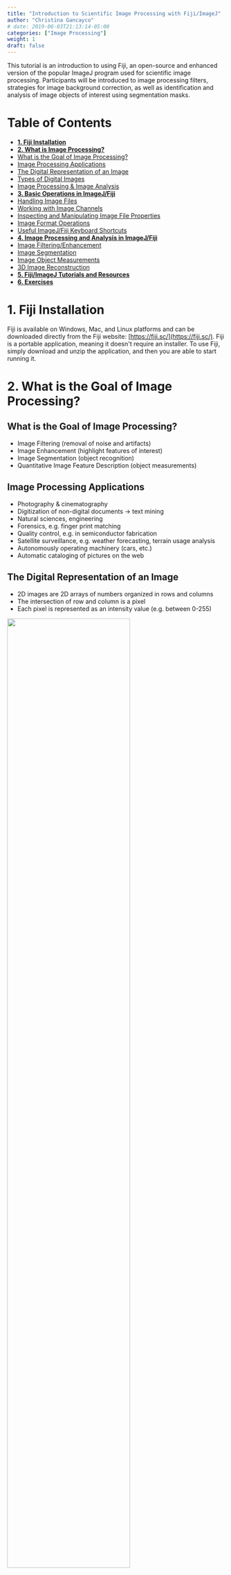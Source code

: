 ```yaml
---
title: "Introduction to Scientific Image Processing with Fiji/ImageJ"
author: "Christina Gancayco"
# date: 2019-06-03T21:13:14-05:00
categories: ["Image Processing"]
weight: 1
draft: false
---
```


<p class="lead">This tutorial is an introduction to using Fiji, an open-source and enhanced 
version of the popular ImageJ program used for scientific image processing. Participants 
will be introduced to image processing filters, strategies for image background correction, 
as well as identification and analysis of image objects of interest using segmentation masks.</p>

# Table of Contents
* [**1. Fiji Installation**](#fiji-installation)
* [**2. What is Image Processing?**](#image-processing-overview)
* [What is the Goal of Image Processing?](#goals)
* [Image Processing Applications](#applications)
* [The Digital Representation of an Image](#digital-representation)
* [Types of Digital Images](#types-digital-images)
* [Image Processing & Image Analysis](#image-processing-analysis)
* [**3. Basic Operations in ImageJ/Fiji**](#basic-operations)
* [Handling Image Files](#handling-image-files)
* [Working with Image Channels](#image-channels)
* [Inspecting and Manipulating Image File Properties](#inspecting-and-manipulating)
* [Image Format Operations](#image-format-operations)
* [Useful ImageJ/Fiji Keyboard Shortcuts](#keyboard-shortcuts)
* [**4. Image Processing and Analysis in ImageJ/Fiji**](#image-processing-analysis-imagej-fiji)
* [Image Filtering/Enhancement](#image-filtering-enhancement)
* [Image Segmentation](#image-segmentation)
* [Image Object Measurements](#image-object-measurements)
* [3D Image Reconstruction](#3d-image-reconstruction)
* [**5. Fiji/ImageJ Tutorials and Resources**](#fiji-imagej-tutorials-resources)
* [**6. Exercises**](#exercises)

# <a name="fiji-installation">1. Fiji Installation</a>

Fiji is available on Windows, Mac, and Linux platforms and can be downloaded directly 
from the Fiji website: [https://fiji.sc/](https://fiji.sc/). Fiji is a portable application, 
meaning it doesn't require an installer. To use Fiji, simply download and unzip the application, 
and then you are able to start running it.


# <a name="image-processing-overview">2. What is the Goal of Image Processing?</a>


## <a name="goals">What is the Goal of Image Processing?</a>

* Image Filtering (removal of noise and artifacts)
* Image Enhancement (highlight features of interest)
* Image Segmentation (object recognition)
* Quantitative Image Feature Description (object measurements)

## <a name="applications">Image Processing Applications</a>

* Photography & cinematography
* Digitization of non-digital documents -> text mining
* Natural sciences, engineering
* Forensics, e.g. finger print matching
* Quality control, e.g. in semiconductor fabrication
* Satellite surveillance, e.g. weather forecasting, terrain usage analysis
* Autonomously operating machinery (cars, etc.)
* Automatic cataloging of pictures on the web

## <a name="digital-representation">The Digital Representation of an Image</a>

* 2D images are 2D arrays of numbers organized in rows and columns
* The intersection of row and column is a pixel
* Each pixel is represented as an intensity value (e.g. between 0-255)

<img src=/images/intro-fiji-1.png style="height:75%;width:75%"></img>

## <a name="types-digital-images">Types of Digital Images</a>

<img src=/images/intro-fiji-2.png style="height:75%;width:75%"></img>

## <a name="image-processing-analysis">Image Processing & Analysis</a>

<img src=/images/intro-fiji-3.png style="height:75%;width:75%"></img>

# <a name="basic-operations">3. Basic Operations in ImageJ/Fiji</a>

* [Handling Image Files](#handling-image-files)
* [Working with Image Channels (splitting, merging, LUTs)](#image-channels)
* [Inspecting and Manipulating Image File Properties](#inspecting-and-manipulating)
* [Image Format Operations (cropping, file format conversion...)](#image-format-operations)


## <a name="handling-image-files">Handling Image Files</a>

### Images and Image Stacks in Fiji

<img src=/images/intro-fiji-4.png style="height:75%;width:75%"></img>

## <a name="image-channels">Working with Image Channels</a>

### Manipulating Image Channel Colors

1. **File** > **Open Samples** > **Mitosis (26MB, 5D stack)**

2. **Image** > **Color** > **Channels Tool…**

3. Change from **Composite** to **Color**, move channel slider

4. Uncheck selected channels

5. Change from **Composite** to **Color**, move channel slider

6. Change to “**Grayscale**”

7. Change back to **Color**, Click **More >>**, select new color

8. Change to **Composite** mode

<img src=/images/intro-fiji-5.png style="height:40%;width:40%"></img>

### Manipulating multi-channel Composite and RGB Images: Splitting Channels

1. **File** > **Open Samples** > **Mitosis (26MB, 5D stack)**

2. Go to: **Image** > **Color** > **Split Channels**

<img src=/images/intro-fiji-6.png style="height:40%;width:40%"></img>

### Merging Channels

1. Go to **File** > **Open Samples** > **Fluorescent Cells**.

2. Go to **Image** > **Color** > **Split Channels**.

3. Go to **Image** > **Color** > **Merge Channels**.

4. Select channels as shown, click **OK**.

<img src=/images/intro-fiji-7.png style="height:75%;width:75%"></img>

### Changing Image Color Assignment and Merging Channels into Composite Images

The color representation in 8-bit and 16-bit images is defined by a color Lookup Table (LUT)

**Single channel image**:

* **Image** > **Color** > **Lookup Tables** 

* **Image** > **Lookup Tables**

**Multi-channel image**: 

* **Image** > **Color** > **Channels Tools**

Images displayed in different images can be ***merged*** into multi-channel composite images.  The input ***images need to be of the same type*** (either 8-bit or 16-bit pixel encoding).

## <a name="inspecting-and-manipulating">Inspecting and Manipulating Image File Properties</a>

### Extracting Channels and Creating a Montage

1. Close All Image Windows: **File** > **Close All**.

2. **File** > **Open Samples** > **Fluorescent Cells.**

3. **Image** > **Color** > **Split Channels.**

4. Close **Blue** Image.

5. Select **Red** Image.

6. **Image** > **Lookup Tables** > **Grays**.

7. Select **Green** Image.

8. **Image** > **Lookup Tables** > **Grays**.

9. **Image** > **Color** > **Merge Channels** (green and red channel) select **Keep Sources**.

10. For each of the three images: a) Select first grayscale image, b) **Image** > **Type** > **RGB Color**

11. **Image** > **Stacks** > **Images to Stack**.

12. **Image** > **Stacks** > **Make Montage**.(Columns: 3, Scale factor: 1.0)

<img src=/images/intro-fiji-8.png style="height:75%;width:75%"></img>

## <a name="image-format-operations">Image Format Operations</a>

### Image Size: Cropping

1. Click **Rectangular selection icon**, then draw rectangular box in image.

2. Menu: **Image** -> **Crop** (This crops image to size of rectangular selection box)

<img src=/images/intro-fiji-8.png style="height:75%;width:75%"></img>

### Defining Image Scale

1. Go to **Analyze** > **Set Scale...**

* If **Global** is checked, the new scale (or scale removal) operation is **applied to all open images**.

<img src=/images/intro-fiji-10.png style="height:75%;width:75%"></img>

### Adding a Scale Bar

* The **Overlay** ***will not affect the pixel values*** of the image region under the scale bar.  It is **non-destructive**.

* Saving the image in TIF format retains the non-destructive overlay.

* Saving the image in JPG format burns the overlay into the image.

1. Go to **Analyze** > **Tools** > **Scale Bar...**

2. Go to **Image** > **Overlay** > **Show Overlay/Hide Overlay**

<img src=/images/intro-fiji-11.png style="height:75%;width:75%"></img>

## <a name="keyboard-shortcuts">Useful ImageJ/Fiji Keyboard Shortcuts</a>

| Shortcut             | Operation                    |
| --------             |  --------                    |
| **Ctrl + I**         | Show image file info         |
| **Ctrl + Shift + D** | Duplicate current image      |
| **Ctrl + Shift + X** | Crop image                   |
| **Ctrl + Shift + I** | Invert image                 |
| **Ctrl + A**         | Select All (entire image)    |
| **Ctrl + Shift + A** | Deselect marked region       |
| **Ctrl + M**         | Measure (in selected region) |
| **Ctrl + T**         | Add selection to ROI Manager |

\*On a Mac, use the Command key instead of the Ctrl key.

# <a name="image-processing-analysis-imagej-fiji">4. Image Processing and Analysis in ImageJ/Fiji</a>

* [Image Filtering/Enhancement](#image-filtering-enchancement)

* [Image Segmentation](#image-segmentation)

* [Image Object Measurements](#image-object-measurements)

* [3D Image Reconstruction](#3d-image-reconstruction)

<img src=/images/intro-fiji-12.png style="height:75%;width:75%"></img>

## <a name="image-filtering-enhancement">Image Filtering/Enhancement</a>

### Applying Filters: Noise Removal

Image noise is an undesirable by-product of image capture that adds spurious and extraneous information.

<img src=/images/intro-fiji-13.png style="height:60%;width:60%"></img>

### Comparing Average, Median, Gaussian, and Unsharp Filters

1. Open image file **noisy_image.tif**.

2. Create three copies of the image file: **(Ctrl + Shift + D)**

3. Apply a different filter on each image: 	**(Process -> Filters)**

4. Experiment with settings and click **Preview**.

<img src=/images/intro-fiji-14.png style="height:30%;width:30%"></img>

<img src=/images/intro-fiji-15.png style="height:60%;width:60%"></img>


| Filter        | Effect                                          |
| ------        | ------                                          |
| Mean          | Smoothing, noise spills into neighboring pixels |
| Gaussian Blur | Smoothing, some edge preservation               |
| Median        | Removes outliers, not linear                    |
| Unsharp Mask  | Sharpens edges, amplifies noise                 |


### How Do Filters Work?

#### Comparing Average (Mean) and Median Filters
**Mean**: Replaces pixel value with average value in kernel region

**Median**: Replaces pixel value with median value in kernel region

<img src=/images/intro-fiji-16.png style="height:60%;width:60%"></img>

### Other Filter Options

| **Filter**        | **Effect**                                          |
| ------        | ------                                          |
| Convolve          | Smoothing, noise spills into neighboring pixels |
| Gaussian Blur | Smoothing, some edge preservation               |
| Median        | Removes outliers, not linear                    |
| Unsharp Mask  | Sharpens edges, amplifies noise                 |

## <a name="image-segmentation">Image Segmentation</a>

## <a name="image-object-measurements">Image Object Measurements</a>

## <a name="3d-image-reconstruction">3D Image Reconstruction</a>

# <a name="fiji-image-j-tutorials-resources">5. Fiji/ImageJ Tutorials and Resources</a>

# <a name="exercises">6. Exercises</a>

















